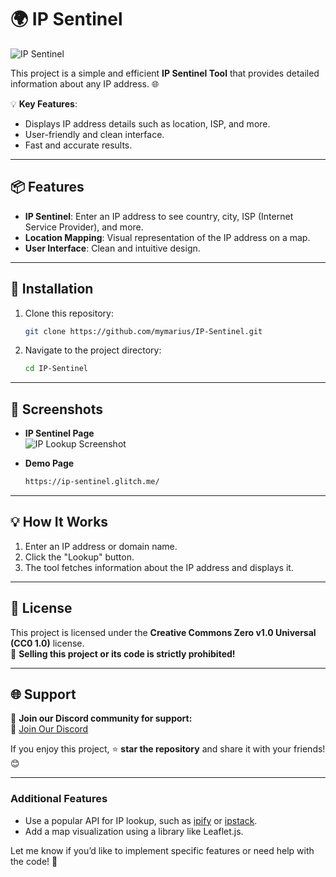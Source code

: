 # 🌍 IP Sentinel 

![IP Sentinel](https://cdn.discordapp.com/attachments/1294638071119351932/1332498283758751836/ip-address.png?ex=6795793b&is=679427bb&hm=0c5449573ba86747d863e63e8d79e57c47dd4ad0123c7e60e0823718cab6ea97&)

This project is a simple and efficient **IP Sentinel Tool** that provides detailed information about any IP address. 🌐  

💡 **Key Features**:  
- Displays IP address details such as location, ISP, and more.  
- User-friendly and clean interface.  
- Fast and accurate results.  

---

## 📦 Features  
- **IP Sentinel**: Enter an IP address to see country, city, ISP (Internet Service Provider), and more.  
- **Location Mapping**: Visual representation of the IP address on a map.  
- **User Interface**: Clean and intuitive design.  

---

## 🚀 Installation  

1. Clone this repository:  
   ```bash
   git clone https://github.com/mymarius/IP-Sentinel.git
   ```  

2. Navigate to the project directory:  
   ```bash
   cd IP-Sentinel  
   ```  

  

---

## 📸 Screenshots  
- **IP Sentinel Page**  
  ![IP Lookup Screenshot](https://media.discordapp.net/attachments/1146743945271980073/1332500453128274071/image.png?ex=67957b40&is=679429c0&hm=2b473b3bb0e01005a7edd2964ccfa6410a936bc5eff99fa4f492713f8f690dc2&=&format=webp&quality=lossless&width=896&height=417)  

- **Demo Page**  
  ```bash
  https://ip-sentinel.glitch.me/  
  ```  

---

## 💡 How It Works  
1. Enter an IP address or domain name.  
2. Click the "Lookup" button.  
3. The tool fetches information about the IP address and displays it.  

---

## 🌟 License  
This project is licensed under the **Creative Commons Zero v1.0 Universal (CC0 1.0)** license.  
📜 **Selling this project or its code is strictly prohibited!**  

---

## 🌐 Support  
💬 **Join our Discord community for support:**  
🔗 [Join Our Discord](https://discord.gg/XJBBNx7R4k)  

If you enjoy this project, ⭐ **star the repository** and share it with your friends! 😊  

---

### **Additional Features**  
- Use a popular API for IP lookup, such as [ipify](https://geo.ipify.org/) or [ipstack](https://ipstack.com/).  
- Add a map visualization using a library like Leaflet.js.  

Let me know if you’d like to implement specific features or need help with the code! 🚀
